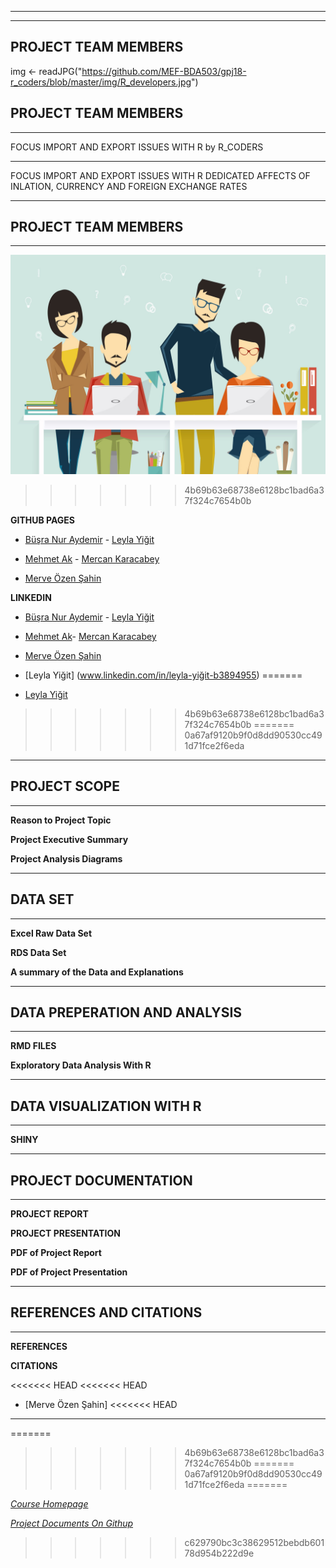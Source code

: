 
***
***
## PROJECT TEAM MEMBERS

img <- readJPG("https://github.com/MEF-BDA503/gpj18-r_coders/blob/master/img/R_developers.jpg")


## PROJECT TEAM MEMBERS

***
  FOCUS IMPORT AND EXPORT ISSUES WITH R by R_CODERS 




*** 

FOCUS IMPORT AND EXPORT ISSUES WITH R DEDICATED AFFECTS OF INLATION, CURRENCY AND FOREIGN EXCHANGE RATES

***  




## PROJECT TEAM MEMBERS
*** 
![Image description](https://github.com/MEF-BDA503/gpj18-r_coders/blob/master/img/R_developers.jpg)
>>>>>>> 4b69b63e68738e6128bc1bad6a37f324c7654b0b

**GITHUB PAGES**

- [Büşra Nur Aydemir](https://mef-bda503.github.io/pj18-aydemirbusra/) - [Leyla Yiğit](https://mef-bda503.github.io/pj18-Leyla.Yigit/)

- [Mehmet Ak](https://mef-bda503.github.io/pj18-mehmetakk/) - [Mercan Karacabey](https://mef-bda503.github.io/pj18-mkaracabey/)

- [Merve Özen Şahin](https://mef-bda503.github.io/pj18-ozenm/)

**LINKEDIN**
- [Büşra Nur Aydemir]( https://www.linkedin.com/in/busra-nur-aydemir-51b81b8b/) - [Leyla Yiğit](https://www.linkedin.com/in/leyla-yi%C4%9Fit-b3894955/)

- [Mehmet Ak](https://www.linkedin.com/in/ACoAACENGXUBEHApr9slAuQzh8lBviwp1FrY3oY/)- [Mercan Karacabey](https://www.linkedin.com/in/mercan-karacabey-708240103/)

- [Merve Özen Şahin](https://www.linkedin.com/in/merve-ozen-sahin-91027431/)



- [Leyla Yiğit] (www.linkedin.com/in/leyla-yiğit-b3894955)
=======
- [Leyla Yiğit](https://www.linkedin.com/public-profile/settings?trk=d_flagship3_profile_self_view_public_profile)
>>>>>>> 4b69b63e68738e6128bc1bad6a37f324c7654b0b
=======
>>>>>>> 0a67af9120b9f0d8dd90530cc491d71fce2f6eda

***
## PROJECT SCOPE 
*** 
**Reason to Project Topic**

**Project Executive Summary**

**Project Analysis Diagrams**



***
## DATA SET 
*** 
**Excel Raw Data Set**

**RDS Data Set**

**A summary of the Data and Explanations**



***
## DATA PREPERATION AND ANALYSIS
*** 
**RMD FILES**

**Exploratory Data Analysis With R**



***
## DATA VISUALIZATION WITH R
*** 
**SHINY**



***
## PROJECT DOCUMENTATION
*** 
**PROJECT REPORT**

**PROJECT PRESENTATION**

**PDF of Project Report**

**PDF of Project Presentation**


***
## REFERENCES AND CITATIONS
*** 
**REFERENCES**

**CITATIONS**


<<<<<<< HEAD
<<<<<<< HEAD
- [Merve Özen Şahin]
<<<<<<< HEAD
***
=======
>>>>>>> 4b69b63e68738e6128bc1bad6a37f324c7654b0b
=======
>>>>>>> 0a67af9120b9f0d8dd90530cc491d71fce2f6eda
=======


*[Course Homepage](https://mef-bda503.github.io/)*

*[Project Documents On Githup](https://github.com/MEF-BDA503/gpj18-r_coders)*
>>>>>>> c629790bc3c38629512bebdb60178d954b222d9e
